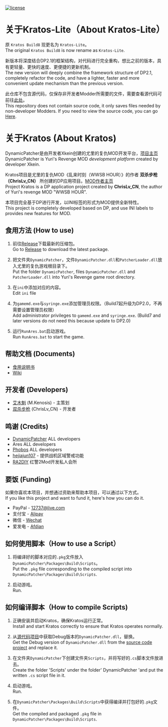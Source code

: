 [![license](https://www.gnu.org/graphics/gplv3-or-later.png)](https://www.gnu.org/licenses/gpl-3.0.en.html)

关于Kratos-Lite（About Kratos-Lite）
============

原 `Kratos Build8` 现更名为 `Kratos-Lite`。   
The original `Kratos Build8` is now rename as `Kratos-Lite`.

新版本将深度结合DP2.1的框架结构，对代码进行完全重构，想比之前的版本，具有更轻量、更快的速度、更便捷的更新机制。   
The new version will deeply combine the framework structure of DP2.1, completely refactor the code, and have a lighter, faster and more convenient update mechanism than the previous version.

此仓库不包含源代码，仅保存非开发者Modder所需要的文件，需要查看源代码可前往[此处](https://github.com/ChrisLv-CN/DPKratos-Lite-Source)。   
This repository does not contain source code, it only saves files needed by non-developer Modders. If you need to view the source code, you can go [Here](https://github.com/ChrisLv-CN/DPKratos-Lite-Source).

关于Kratos (About Kratos)
============

DynamicPatcher是由开发者Xkein创建的尤里的复仇MOD开发平台，[项目主页](https://github.com/Xkein/YRDynamicPatcher)  
DynamicPatcher is Yuri's Revenge MOD *development platform* created by developer Xkein.

Kratos项目是尤里的复仇MOD《乱来时刻（WWSB HOUR）》的作者 **双杀步枪（ChrisLv_CN）** 所创建的DP应用项目。[MOD作者主页](https://space.bilibili.com/276838)  
Project Kratos is a DP application project created by **ChrisLv_CN**, the author of Yuri's revenge MOD "WWSB HOUR".

本项目完全基于DP进行开发，以INI标签的形式为MOD提供全新特性。  
This project is completely developed based on DP, and use INI labels to provides new features for MOD.

食用方法 (How to use)
------------

1. 前往[Release](https://github.com/ChrisLv-CN/DPKratos-Lite/releases)下载最新的压缩包。  
Go to [Release](https://github.com/ChrisLv-CN/DPKratos-Lite/releases) to download the latest package.

2. 把文件夹`DynamicPatcher`，文件`DynamicPatcher.dll`和`PatcherLoader.dll`放入尤里的复仇游戏根目录下。  
Put the folder `DynamicPatcher`, files `DynamicPatcher.dll` and `PatcherLoader.dll` into Yuri's Revenge game root directory.

3. 在`ini`中添加对应的内容。  
Edit `ini` file

4. 为`gamemd.exe`与`syringe.exe`添加管理员权限。（Build7起升级为DP2.0，不再需要设置管理员权限）  
Add administrator privileges to `gamemd.exe` and `syringe.exe`. (Build7 and later versions do not need this because update to DP2.0)

5. 运行`RunAres.bat`启动游戏。  
Run `RunAres.bat` to start the game.

帮助文档 (Documents)
------------
* [食用说明书](https://github.com/ChrisLv-CN/DPKratos-Lite/blob/main/DynamicPatcher/Kratos%E9%A3%9F%E7%94%A8%E8%AF%B4%E6%98%8E%E4%B9%A6.ini)
* [Wiki](https://github.com/ChrisLv-CN/DPKratos-Lite/wiki)

开发者 (Developers)
------------
* [艾木魁](https://space.bilibili.com/194846) (M.Kenosis) - 主策划
* [双杀步枪](https://space.bilibili.com/276838) (ChrisLv_CN) - 开发者

鸣谢 (Credits)
------------
* [DynamicPatcher](https://github.com/Xkein/YRDynamicPatcher) ALL developers
* Ares ALL developers
* [Phobos](https://github.com/Phobos-developers/Phobos) ALL developers
* [hejiajun107](https://github.com/hejiajun107) - 提供战机区域警戒功能
* [RA2DIY](https://bbs.ra2diy.com/) 红警2Mod开发私人会所

要饭 (Funding)
------------
如果你喜欢本项目，并想通过资助来帮助本项目，可以通过以下方式。  
If you like this project and want to fund it, here's how you can do it. 
* PayPal - 12737@live.com
* 支付宝 - [Alipay](https://github.com/ChrisLv-CN/YRDynamicPatcher-Kratos/blob/main/Images/alipay.jpg)
* 微信 - [Wechat](https://github.com/ChrisLv-CN/YRDynamicPatcher-Kratos/blob/main/Images/wechat.jpg)
* 爱发电 - [Afdian](https://afdian.net/@chrislv)

如何使用脚本（How to use a Script）
------------
1. 将编译好的脚本对应的`.pkg`文件放入`DynamicPatcher\Packages\Build\Scripts`。  
Put the `.pkg` file corresponding to the compiled script into `DynamicPatcher\Packages\Build\Scripts`.

2. 启动游戏。  
Run.

如何编译脚本（How to compile Scripts)
------------
1. 正确安装并启动Kratos，确保Kratos运行正常。  
Install and start Kratos correctly to ensure that Kratos operates normally.

2. 从[源代码项目](https://github.com/ChrisLv-CN/DPKratos-Lite-Source)中获取Debug版本的`DynamicPatcher.dll`，替换。  
Get the Debug version of `DynamicPatcher.dll` from the [source code project](https://github.com/ChrisLv-CN/DPKratos-Lite-Source) and replace it.

3. 在文件夹`DynamicPatcher`下创建文件夹`Scripts`，并将写好的`.cs`脚本文件放进去。  
Create the folder 'Scripts' under the folder' DynamicPatcher 'and put the written `.cs` script file in it.

4. 启动游戏。  
Run.

5. 在`DynamicPatcher\Packages\Build\Scripts`中获得编译并打包好的`.pkg`文件。  
Get the compiled and packaged `.pkg` file in `DynamicPatcher\Packages\Build\Scripts`.
